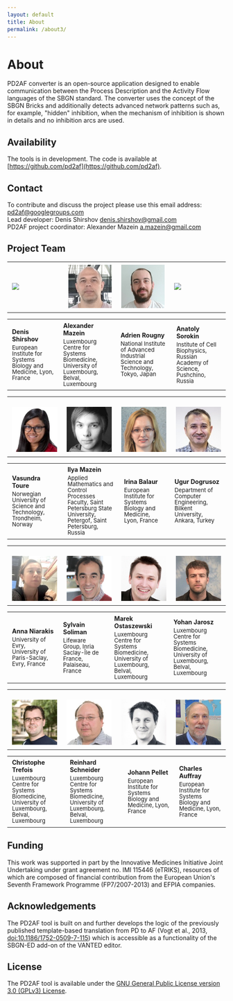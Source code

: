 ```yaml
---
layout: default
title: About
permalink: /about3/
---
```


# About

PD2AF converter is an open-source application designed to enable communication between the Process Description and the Activity Flow languages of the SBGN standard. The converter uses the concept of the SBGN Bricks and additionally detects advanced network patterns such as, for example, "hidden" inhibition, when the mechanism of inhibition is shown in details and no inhibition arcs are used.  



## Availability

The tools is in development. The code is available at [https://github.com/pd2af](https://github.com/pd2af).

<!--
## Availability
The code is available at [https://github.com/pd2af](https://github.com/pd2af). 
Online conversion (experimental version): [http://pd2af.me](http://pd2af.me/)   
Converter engine: [https://github.com/pd2af/converter](https://github.com/pd2af/converter)  
-->

## Contact

To contribute and discuss the project please use this email address: [pd2af@googlegroups.com](mailto:pd2af@googlegroups.com)  
Lead developer: Denis Shirshov [denis.shirshov@gmail.com](mailto:denis.shirshov@gmail.com)  
PD2AF project coordinator: Alexander Mazein [a.mazein@gmail.com](mailto:a.mazein@gmail.com) 

## Project Team

<table>
<tr>
<td style="width: 200px;"><p style="margin:4px;"><img src="/images/team/DenisShirshov.jpg" width="160"/></p></td>
<td style="width: 200px;"><p style="margin:4px;"><img src="/images/team/AlexanderMazein.jpg" width="160"/></p></td>
<td style="width: 200px;"><p style="margin:4px;"><img src="/images/team/AdrienRougny.jpg" width="160"/></p></td>
<td style="width: 200px;"><p style="margin:4px;"><img src="/images/team/AnatolySorokin.jpg" width="160"/></p></td>
</tr>
</table>

<table>
<tr>
<td style="width: 200px;"><p style="margin:4px;"><strong>Denis Shirshov</strong></p><p style="margin:4px; line-height:100%;"><font size="2">European Institute for Systems Biology and Medicine, Lyon, France</font></p></td>
<td style="width: 200px;"><p style="margin:4px;"><strong>Alexander Mazein</strong></p><p style="margin:4px; line-height:100%;"><font size="2">Luxembourg Centre for Systems Biomedicine, University of Luxembourg, Belval, Luxembourg</font></p></td>
<td style="width: 200px;"><p style="margin:4px;"><strong>Adrien Rougny</strong></p><p style="margin:4px; line-height:100%;"><font size="2">National Institute of Advanced Industrial Science and Technology, Tokyo, Japan</font></p></td>
<td style="width: 200px;"><p style="margin:4px;"><strong>Anatoly Sorokin</strong></p><p style="margin:4px; line-height:100%;"><font size="2">Institute of Cell Biophysics, Russian Academy of Science, Pushchino, Russia</font></p></td>
</tr>
</table>

<table>
<tr>
<td style="width: 200px;"><p style="margin:4px;"><br /><img src="/images/team/VasundraToure.jpg" width="160"/></p></td>
<td style="width: 200px;"><p style="margin:4px;"><br /><img src="/images/team/IlyaMazein.jpg" width="160"/></p></td>
<td style="width: 200px;"><p style="margin:4px;"><br /><img src="/images/team/IrinaBalaur.jpg" width="160"/></p></td>
<td style="width: 200px;"><p style="margin:4px;"><br /><img src="/images/team/UgurDogrusoz.jpg" width="160"/></p></td>
</tr>
</table>

<table>
<tr>
<td style="width: 200px;"><p style="margin:4px;"><strong>Vasundra Toure</strong></p><p style="margin:4px; line-height:100%;"><font size="2">Norwegian University of Science and Technology, Trondheim, Norway</font></p></td>
<td style="width: 200px;"><p style="margin:4px;"><strong>Ilya Mazein</strong></p><p style="margin:4px; line-height:100%;"><font size="2">Applied Mathematics and Control Processes Faculty, Saint Petersburg State University, Petergof, Saint Petersburg, Russia</font></p></td>
<td style="width: 200px;"><p style="margin:4px;"><strong>Irina Balaur</strong></p><p style="margin:4px; line-height:100%;"><font size="2">European Institute for Systems Biology and Medicine, Lyon, France</font></p></td>
<td style="width: 200px;"><p style="margin:4px;"><strong>Ugur Dogrusoz</strong></p><p style="margin:4px; line-height:100%;"><font size="2">Department of Computer Engineering, Bilkent University, Ankara, Turkey</font></p></td>
</tr>
</table>

<table>
<tr>
<td style="width: 200px;"><p style="margin:4px;"><br /><img src="/images/team/AnnaNiarakis.jpg" width="160"/></p></td>
<td style="width: 200px;"><p style="margin:4px;"><br /><img src="/images/team/SylvainSoliman.jpg" width="160"/></p></td>
<td style="width: 200px;"><p style="margin:4px;"><br /><img src="/images/team/MarekOstaszewski.jpg" width="160"/></p></td>
<td style="width: 200px;"><p style="margin:4px;"><br /><img src="/images/team/YohanJarosz.jpg" width="160"/></p></td>
</tr>
</table>

<table>
<tr>
<td style="width: 200px;"><p style="margin:4px;"><strong>Anna Niarakis</strong></p><p style="margin:4px; line-height:100%;"><font size="2">University of Evry, University of Paris-Saclay, Evry, France</font></p></td>
<td style="width: 200px;"><p style="margin:4px;"><strong>Sylvain Soliman</strong></p><p style="margin:4px; line-height:100%;"><font size="2">Lifeware Group, Inria Saclay-Île de France, Palaiseau, France</font></p></td>
<td style="width: 200px;"><p style="margin:4px;"><strong>Marek Ostaszewski</strong></p><p style="margin:4px; line-height:100%;"><font size="2">Luxembourg Centre for Systems Biomedicine, University of Luxembourg, Belval, Luxembourg</font></p></td>
<td style="width: 200px;"><p style="margin:4px;"><strong>Yohan Jarosz</strong></p><p style="margin:4px; line-height:100%;"><font size="2">Luxembourg Centre for Systems Biomedicine, University of Luxembourg, Belval, Luxembourg</font></p></td>
</tr>
</table>

<table>
<tr>
<td style="width: 200px;"><p style="margin:4px;"><br /><img src="/images/team/ChristopheTrefois.jpg" width="160"/></p></td>
<td style="width: 200px;"><p style="margin:4px;"><br /><img src="/images/team/ReinhardSchneider.jpg" width="160"/></p></td>
<td style="width: 200px;"><p style="margin:4px;"><br /><img src="/images/team/JohannPellet.jpg" width="160"/></p></td>
<td style="width: 200px;"><p style="margin:4px;"><br /><img src="/images/team/CharlesAuffray.jpg" width="160"/></p></td>
</tr>
</table>

<table>
<tr>
<td style="width: 200px;"><p style="margin:4px;"><strong>Christophe Trefois</strong></p><p style="margin:4px; line-height:100%;"><font size="2">Luxembourg Centre for Systems Biomedicine, University of Luxembourg, Belval, Luxembourg</font></p></td>
<td style="width: 200px;"><p style="margin:4px;"><strong>Reinhard Schneider</strong></p><p style="margin:4px; line-height:100%;"><font size="2">Luxembourg Centre for Systems Biomedicine, University of Luxembourg, Belval, Luxembourg</font></p></td>
<td style="width: 200px;"><p style="margin:4px;"><strong>Johann Pellet</strong></p><p style="margin:4px; line-height:100%;"><font size="2">European Institute for Systems Biology and Medicine, Lyon, France</font></p></td>
<td style="width: 200px;"><p style="margin:4px;"><strong>Charles Auffray</strong></p><p style="margin:4px; line-height:100%;"><font size="2">European Institute for Systems Biology and Medicine, Lyon, France</font></p></td>
</tr>
</table>

## Funding

This work was supported in part by the Innovative Medicines Initiative Joint Undertaking under grant agreement no. IMI 115446 (eTRIKS), resources of which are composed of financial contribution from the European Union's Seventh Framework Programme (FP7/2007-2013) and EFPIA companies.

## Acknowledgements

The PD2AF tool is built on and further develops the logic of the previously published template-based translation from PD to AF (Vogt et al., 2013, [doi:10.1186/1752-0509-7-115](https://doi.org/10.1186/1752-0509-7-115)) which is accessible as a functionality of the SBGN-ED add-on of the VANTED editor.

## License

<!--The PD2AF tool is available under the [Creative Commons Attribution 4.0 International (CC BY 4.0) License](https://creativecommons.org/licenses/by/4.0/).  -->

The PD2AF tool is available under the [GNU General Public License version 3.0 (GPLv3) License](https://www.gnu.org/licenses/gpl-3.0.html).  

<!--The terms of the [Creative Commons Public Domain (CC0) License](https://creativecommons.org/publicdomain/zero/1.0/) apply to all examples files.  -->


